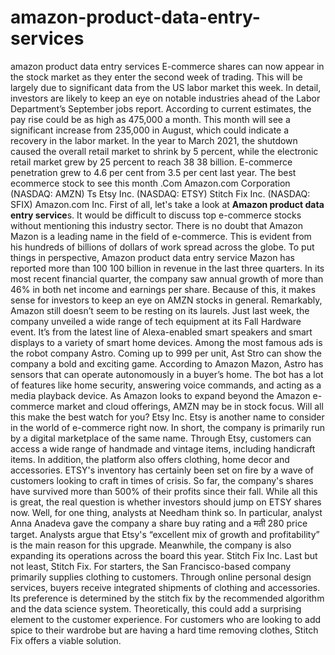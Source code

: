 # amazon-product-data-entry-services
amazon product data entry services
E-commerce shares can now appear in the stock market as they enter the second week of trading. This will be largely due to significant data from the US labor market this week. In detail, investors are likely to keep an eye on notable industries ahead of the Labor Department’s September jobs report. According to current estimates, the pay rise could be as high as 475,000 a month. This month will see a significant increase from 235,000 in August, which could indicate a recovery in the labor market.
In the year to March 2021, the shutdown caused the overall retail market to shrink by 5 percent, while the electronic retail market grew by 25 percent to reach 38 38 billion. E-commerce penetration grew to 4.6 per cent from 3.5 per cent last year.
The best ecommerce stock to see this month
.Com Amazon.com Corporation (NASDAQ: AMZN)
Ts Etsy Inc. (NASDAQ: ETSY)
Stitch Fix Inc. (NASDAQ: SFIX)
Amazon.com Inc.
First of all, let's take a look at **Amazon product data entry service**s. It would be difficult to discuss top e-commerce stocks without mentioning this industry sector. There is no doubt that Amazon Mazon is a leading name in the field of e-commerce. This is evident from his hundreds of billions of dollars of work spread across the globe. To put things in perspective, Amazon product data entry service Mazon has reported more than 100 100 billion in revenue in the last three quarters. In its most recent financial quarter, the company saw annual growth of more than 46% in both net income and earnings per share. Because of this, it makes sense for investors to keep an eye on AMZN stocks in general.
Remarkably, Amazon still doesn’t seem to be resting on its laurels. Just last week, the company unveiled a wide range of tech equipment at its Fall Hardware event. It’s from the latest line of Alexa-enabled smart speakers and smart displays to a variety of smart home devices. Among the most famous ads is the robot company Astro. Coming up to 999 per unit, Ast Stro can show the company a bold and exciting game.
According to Amazon Mazon, Astro has sensors that can operate autonomously in a buyer’s home. The bot has a lot of features like home security, answering voice commands, and acting as a media playback device. As Amazon looks to expand beyond the Amazon e-commerce market and cloud offerings, AMZN may be in stock focus. Will all this make the best watch for you?
Etsy Inc.
Etsy is another name to consider in the world of e-commerce right now. In short, the company is primarily run by a digital marketplace of the same name. Through Etsy, customers can access a wide range of handmade and vintage items, including handicraft items. In addition, the platform also offers clothing, home decor and accessories. ETSY's inventory has certainly been set on fire by a wave of customers looking to craft in times of crisis. So far, the company's shares have survived more than 500% of their profits since their fall.
While all this is great, the real question is whether investors should jump on ETSY shares now. Well, for one thing, analysts at Needham think so. In particular, analyst Anna Anadeva gave the company a share buy rating and a मती 280 price target. Analysts argue that Etsy's “excellent mix of growth and profitability” is the main reason for this upgrade. Meanwhile, the company is also expanding its operations across the board this year.
Stitch Fix Inc.
Last but not least, Stitch Fix. For starters, the San Francisco-based company primarily supplies clothing to customers. Through online personal design services, buyers receive integrated shipments of clothing and accessories. Its preference is determined by the stitch fix by the recommended algorithm and the data science system. Theoretically, this could add a surprising element to the customer experience. For customers who are looking to add spice to their wardrobe but are having a hard time removing clothes, Stitch Fix offers a viable solution.
